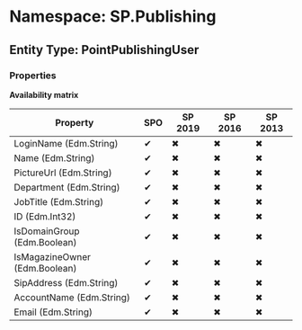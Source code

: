 # Namespace: SP.Publishing
## Entity Type: PointPublishingUser

### Properties

**Availability matrix**

Property | SPO | SP 2019 | SP 2016 | SP 2013
----------|-----|---------|---------|--------
LoginName (Edm.String) | ✔ | ✖ | ✖ | ✖
Name (Edm.String) | ✔ | ✖ | ✖ | ✖
PictureUrl (Edm.String) | ✔ | ✖ | ✖ | ✖
Department (Edm.String) | ✔ | ✖ | ✖ | ✖
JobTitle (Edm.String) | ✔ | ✖ | ✖ | ✖
ID (Edm.Int32) | ✔ | ✖ | ✖ | ✖
IsDomainGroup (Edm.Boolean) | ✔ | ✖ | ✖ | ✖
IsMagazineOwner (Edm.Boolean) | ✔ | ✖ | ✖ | ✖
SipAddress (Edm.String) | ✔ | ✖ | ✖ | ✖
AccountName (Edm.String) | ✔ | ✖ | ✖ | ✖
Email (Edm.String) | ✔ | ✖ | ✖ | ✖

